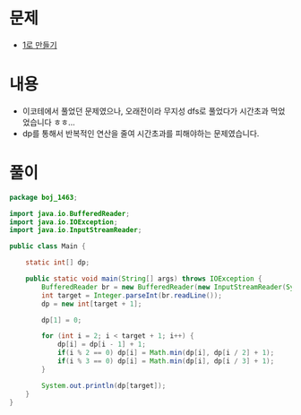# 문제
* [1로 만들기](https://www.acmicpc.net/problem/1463)

# 내용
* 이코테에서 풀었던 문제였으나, 오래전이라 무지성 dfs로 풀었다가 시간초과 먹었었습니다 ㅎㅎ...
* dp를 통해서 반복적인 연산을 줄여 시간초과를 피해야하는 문제였습니다.

# 풀이
```java
package boj_1463;

import java.io.BufferedReader;
import java.io.IOException;
import java.io.InputStreamReader;

public class Main {

    static int[] dp;

    public static void main(String[] args) throws IOException {
        BufferedReader br = new BufferedReader(new InputStreamReader(System.in));
        int target = Integer.parseInt(br.readLine());
        dp = new int[target + 1];

        dp[1] = 0;

        for (int i = 2; i < target + 1; i++) {
            dp[i] = dp[i - 1] + 1;
            if(i % 2 == 0) dp[i] = Math.min(dp[i], dp[i / 2] + 1);
            if(i % 3 == 0) dp[i] = Math.min(dp[i], dp[i / 3] + 1);
        }

        System.out.println(dp[target]);
    }
}
```
